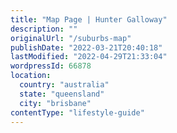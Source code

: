 ```yaml
---
title: "Map Page | Hunter Galloway"
description: ""
originalUrl: "/suburbs-map"
publishDate: "2022-03-21T20:40:18"
lastModified: "2022-04-29T21:33:04"
wordpressId: 66878
location:
  country: "australia"
  state: "queensland"
  city: "brisbane"
contentType: "lifestyle-guide"
---
```


<!-- Content needs to be added from WordPress -->

